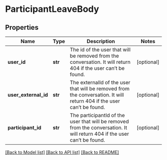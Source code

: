 # ParticipantLeaveBody

## Properties
Name | Type | Description | Notes
------------ | ------------- | ------------- | -------------
**user_id** | **str** | The id of the user that will be removed from the conversation. It will return 404 if the user can’t be found.  | [optional] 
**user_external_id** | **str** | The externalId of the user that will be removed from the conversation. It will return 404 if the user can’t be found.  | [optional] 
**participant_id** | **str** | The participantId of the user that will be removed from the conversation. It will return 404 if the user can’t be found.  | [optional] 

[[Back to Model list]](../README.md#documentation-for-models) [[Back to API list]](../README.md#documentation-for-api-endpoints) [[Back to README]](../README.md)


